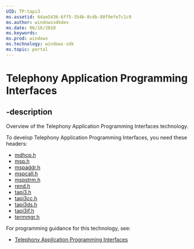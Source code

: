 ```yaml
---
UID: TP:tapi3
ms.assetid: 64ae5436-6ff5-354b-8cdb-80f9efe7c1c9
ms.author: windowssdkdev
ms.date: 06/16/2018
ms.keywords: 
ms.prod: windows
ms.technology: windows-sdk
ms.topic: portal
---
```


# Telephony Application Programming Interfaces

## -description

Overview of the Telephony Application Programming Interfaces technology.

To develop Telephony Application Programming Interfaces, you need these headers:

 * [mdhcp.h](../mdhcp/index.md)
 * [msp.h](../msp/index.md)
 * [mspaddr.h](../mspaddr/index.md)
 * [mspcall.h](../mspcall/index.md)
 * [mspstrm.h](../mspstrm/index.md)
 * [rend.h](../rend/index.md)
 * [tapi3.h](../tapi3/index.md)
 * [tapi3cc.h](../tapi3cc/index.md)
 * [tapi3ds.h](../tapi3ds/index.md)
 * [tapi3if.h](../tapi3if/index.md)
 * [termmgr.h](../termmgr/index.md)

For programming guidance for this technology, see:
* [Telephony Application Programming Interfaces](/previous-versions/windows/desktop/api/_automat/index)

